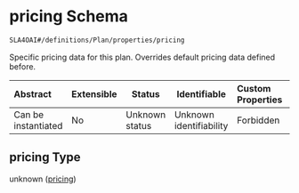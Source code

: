 # pricing Schema

```txt
SLA4OAI#/definitions/Plan/properties/pricing
```

Specific pricing data for this plan. Overrides default pricing data defined before.


| Abstract            | Extensible | Status         | Identifiable            | Custom Properties | Additional Properties | Access Restrictions | Defined In                                                                       |
| :------------------ | ---------- | -------------- | ----------------------- | :---------------- | --------------------- | ------------------- | -------------------------------------------------------------------------------- |
| Can be instantiated | No         | Unknown status | Unknown identifiability | Forbidden         | Allowed               | none                | [SLA4OAI.schema.json\*](../SLA4OAI.schema.json "open original schema") |

## pricing Type

unknown ([pricing](sla4oai-definitions-plan-properties-pricing.md))
